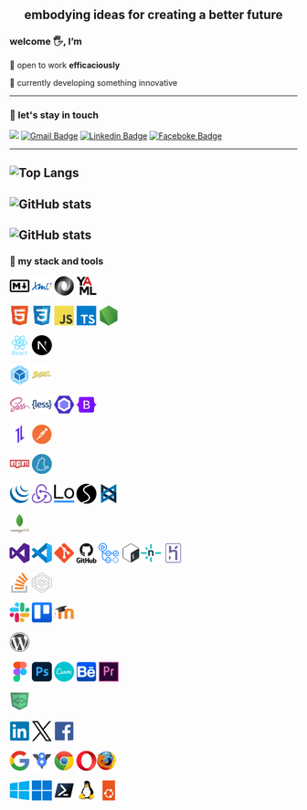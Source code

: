 ## <p align=center> embodying ideas for creating a better future</p>

### welcome 🖐️, I’m
🤝 open to work **efficaciously**

🌿 currently developing something innovative

---
### 💬 let's stay in touch
<a href="https://t.me/maksymkushnirov" target="_blank"><img src="https://img.shields.io/badge/@maksymkushnirov-0072b1?style=flat&logo=telegram&logoColor=blue"/></a>
[![Gmail Badge](https://img.shields.io/badge/-maksymkushnirov@gmail.com-D14836?style=flat&logo=gmail&logoColor=white)](mailto:maksymkushnirov@gmail.com)
[![Linkedin Badge](https://img.shields.io/badge/-maksymkushnirov-0072b1?style=flat&logo=Linkedin&logoColor=white&link=https://www.linkedin.com/in/maksymkushnirov/)](https://www.linkedin.com/in/maksymkushnirov/)
[![Faceboke Badge](https://img.shields.io/badge/-maksymkushnirov-0072b1?style=flat&logo=Facebook&logoColor=white&link=https://www.facebook.com/maksymkushnirov/)](https://www.facebook.com/maksymkushnirov/)

---
![Top Langs](https://github-readme-stats.vercel.app/api/top-langs/?username=maksymkushnirov&show_icons=true&theme=gruvbox)
---
![GitHub stats](https://github-readme-stats.vercel.app/api?username=maksymkushnirov)
---
![GitHub stats](https://github-readme-stats.vercel.app/api?username=maksymkushnirov&show_icons=rank_icon&theme=gruvbox)
---
### 🧱 my stack and tools
<img src="https://github.com/devicons/devicon/blob/master/icons/markdown/markdown-original.svg" title="Markdown" alt="Markdown" width="35" height="35"/> <img src="https://github.com/devicons/devicon/blob/master/icons/xml/xml-original.svg" title="XML" alt="XML" width="35" height="35"/> <img src="https://github.com/devicons/devicon/blob/master/icons/json/json-original.svg" title="JSON" alt="JSON" width="35" height="35"/> <img src="https://github.com/devicons/devicon/blob/master/icons/yaml/yaml-original.svg" title="YAML" alt="YAML" width="35" height="35"/>

<img src="https://github.com/devicons/devicon/blob/master/icons/html5/html5-original.svg" title="HTML5" alt="HTML5" width="35" height="35"/> <img src="https://github.com/devicons/devicon/blob/master/icons/css3/css3-original.svg" title="CSS3" alt="CSS3" width="35" height="35"/> <img src="https://github.com/devicons/devicon/blob/master/icons/javascript/javascript-original.svg" title="JavaScript" alt="JavaScript" width="35" height="35"/> <img src="https://github.com/devicons/devicon/blob/master/icons/typescript/typescript-original.svg" title="TypeScript" alt="TypeScript" width="35" height="35"/> <img src="https://github.com/devicons/devicon/blob/master/icons/nodejs/nodejs-original.svg" title="NodeJS" alt="NodeJS" width="35" height="35"/>

<img src="https://github.com/devicons/devicon/blob/master/icons/react/react-original-wordmark.svg" title="React" alt="React" width="35" height="35"/> <img src="https://github.com/devicons/devicon/blob/master/icons/nextjs/nextjs-original.svg" title="Next.js" alt="Next.js" width="35" height="35"/>

<img src="https://github.com/devicons/devicon/blob/master/icons/webpack/webpack-original.svg" title="Webpack" alt="Webpack" width="35" height="35"/> <img src="https://github.com/devicons/devicon/blob/master/icons/babel/babel-original.svg" title="Babel (transcompiler)" alt="Babel (transcompiler)" width="35" height="35"/>

<img src="https://github.com/devicons/devicon/blob/master/icons/sass/sass-original.svg" title="SASS" alt="SASS" width="35" height="35"/> <img src="https://github.com/devicons/devicon/blob/master/icons/less/less-plain-wordmark.svg" title="Less" alt="Less" width="35" height="35"/> <img src="https://github.com/devicons/devicon/blob/master/icons/eslint/eslint-original.svg" title="ESLint" alt="ESLint" width="35" height="35"/> <img src="https://github.com/devicons/devicon/blob/master/icons/bootstrap/bootstrap-original.svg" title="Bootstrap (front-end framework)" alt="Bootstrap (front-end framework)" width="35" height="35"/>

<img src="https://github.com/devicons/devicon/blob/master/icons/axios/axios-plain.svg" title="Axios" alt="Axios" width="35" height="35"/> <img src="https://github.com/devicons/devicon/blob/master/icons/postman/postman-original.svg" title="Postman" alt="Postman" width="35" height="35"/>

<img src="https://github.com/devicons/devicon/blob/master/icons/npm/npm-original-wordmark.svg" title="npm" alt="npm" width="35" height="35"/> <img src="https://github.com/devicons/devicon/blob/master/icons/yarn/yarn-original.svg" title="Yarn (package manager)" alt="Yarn (package manager)" width="35" height="35"/>
<!-- <img src="https://raw.githubusercontent.com/github/explore/80688e429a7d4ef2fca1e82350fe8e3517d3494d/topics/npm/npm.png" title="Markdown" alt="npm" width="35" height="35"/> -->

<img src="https://github.com/devicons/devicon/blob/master/icons/jquery/jquery-original.svg" title="jQuery" alt="jQuery" width="35" height="35"/> <img src="https://github.com/devicons/devicon/blob/master/icons/redux/redux-original.svg" title="Redux" alt="Redux" width="35" height="35"/> <img src="https://github.com/devicons/devicon/blob/master/icons/lodash/lodash-original.svg" title="Lodash" alt="Lodash" width="35" height="35"/> <img src="https://github.com/devicons/devicon/blob/master/icons/swiper/swiper-original.svg" title="Swiper" alt="Swiper" width="35" height="35"/> <img src="https://github.com/devicons/devicon/blob/master/icons/backbonejs/backbonejs-original.svg" title="Backbone.js" alt="Backbone.js" width="35" height="35"/>

<img src="https://github.com/devicons/devicon/blob/master/icons/mongodb/mongodb-original-wordmark.svg" title="MongoDB" alt="MongoDB" width="35" height="35"/>

<img src="https://github.com/devicons/devicon/blob/master/icons/visualstudio/visualstudio-plain.svg" title="Visual Studio" alt="Visual Studio" width="35" height="35"/> <img src="https://github.com/devicons/devicon/blob/master/icons//vscode/vscode-original.svg" title="Visual Studio Code" alt="Visual Studio Code" width="35" height="35"/> <img src="https://github.com/devicons/devicon/blob/master/icons/git/git-original.svg" title="Git" alt="Git" width="35" height="35"/> <img src="https://github.com/devicons/devicon/blob/master/icons/github/github-original-wordmark.svg" title="GitHub" alt="GitHub" width="35" height="35"/> <img src="https://github.com/devicons/devicon/blob/master/icons/githubactions/githubactions-original.svg" title="Github actions" alt="Github actions" width="35" height="35"/> <img src="https://github.com/devicons/devicon/blob/master/icons/bash/bash-original.svg" title="Bash (Unix shell)" alt="Bash (Unix shell)" width="35" height="35"/><img src="https://github.com/devicons/devicon/blob/master/icons/netlify/netlify-original.svg" title="Netlify" alt="Netlify" width="35" height="35"/> <img src="https://github.com/devicons/devicon/blob/master/icons/heroku/heroku-original.svg" title="Heroku" alt="Heroku" width="35" height="35"/>

<img src="https://github.com/devicons/devicon/blob/master/icons/stackoverflow/stackoverflow-original.svg" title="Stack Overflow" alt="Stack Overflow" width="35" height="35"/> <img src="https://github.com/devicons/devicon/blob/master/icons/codepen/codepen-line.svg" title="CodePen" alt="CodePen" width="35" height="35"/>

<img src="https://github.com/devicons/devicon/blob/master/icons/slack/slack-original.svg" title="Slack" alt="Slack" width="35" height="35"/> <img src="https://github.com/devicons/devicon/blob/master/icons/trello/trello-original.svg" title="Trello" alt="Trello" width="35" height="35"/> <img src="https://github.com/devicons/devicon/blob/master/icons/moodle/moodle-original.svg" title="Moodle" alt="Moodle" width="35" height="35"/>

<img src="https://github.com/devicons/devicon/blob/master/icons/wordpress/wordpress-plain.svg" title="WordPress" alt="WordPress" width="35" height="35"/>

<img src="https://github.com/devicons/devicon/blob/master/icons/figma/figma-original.svg" title="Figma" alt="Figma" width="35" height="35"/> <img src="https://github.com/devicons/devicon/blob/master/icons/photoshop/photoshop-original.svg" title="Adobe Photoshop" alt="Adobe Photoshop" width="35" height="35"/> <img src="https://github.com/devicons/devicon/blob/master/icons/canva/canva-original.svg" title="Canva" alt="Canva" width="35" height="35"/> <img src="https://github.com/devicons/devicon/blob/master/icons/behance/behance-original.svg" title="Behance" alt="Behance" width="35" height="35"/> <img src="https://github.com/devicons/devicon/blob/master/icons/premierepro/premierepro-original.svg" title="Adobe Premiere Pro" alt="Adobe Premiere Pro" width="35" height="35"/>

<img src="https://github.com/devicons/devicon/blob/master/icons/devicon/devicon-original.svg" title="Devicon" alt="Devicon" width="35" height="35"/>

<img src="https://github.com/devicons/devicon/blob/master/icons/linkedin/linkedin-original.svg" title="LinkedIn" alt="LinkedIn" width="35" height="35"/> <img src="https://github.com/devicons/devicon/blob/master/icons/twitter/twitter-original.svg" title="X" alt="X" width="35" height="35"/> <img src="https://github.com/devicons/devicon/blob/master/icons/facebook/facebook-original.svg" title="Facebook" alt="Facebook" width="35" height="35"/>

<img src="https://github.com/devicons/devicon/blob/master/icons/google/google-original.svg" title="Google" alt="Google" width="35" height="35"/> <img src="https://github.com/devicons/devicon/blob/master/icons/v8/v8-original.svg" title="V8 (JavaScript engine)" alt="V8 (JavaScript engine)" width="35" height="35"/> <img src="https://github.com/devicons/devicon/blob/master/icons/chrome/chrome-original.svg" title="Google Chrome" alt="Google Chrome" width="35" height="35"/> <img src="https://github.com/devicons/devicon/blob/master/icons/opera/opera-original.svg" title="Opera" alt="Opera" width="35" height="35"/><img src="https://github.com/devicons/devicon/blob/master/icons/firefox/firefox-original.svg" title="Mozilla Firefox" alt="Mozilla Firefox" width="35" height="35"/>

<img src="https://github.com/devicons/devicon/blob/master/icons/windows8/windows8-original.svg" title="Windows 8" alt="Windows 8" width="35" height="35"/> <img src="https://github.com/devicons/devicon/blob/master/icons/windows11/windows11-original.svg" title="Windows 11" alt="Windows 11" width="35" height="35"/> <img src="https://github.com/devicons/devicon/blob/master/icons/powershell/powershell-original.svg" title="PowerShell" alt="PowerShell" width="35" height="35"/> <img src="https://github.com/devicons/devicon/blob/master/icons/linux/linux-original.svg" title="Linux" alt="Linux" width="35" height="35"/> <img src="https://github.com/devicons/devicon/blob/master/icons/ubuntu/ubuntu-original.svg" title="Ubuntu" alt="Ubuntu" width="35" height="35"/>

<!--
**maksymkushnirov/maksymkushnirov** is a ✨ _special_ ✨ repository because its `README.md` (this file) appears on your GitHub profile.

Here are some ideas to get you started:
### Hi there 👋

- 🔭 I’m currently working on ...
- 🌱 I’m currently learning ...
- 👯 I’m looking to collaborate on ...
- 🤔 I’m looking for help with ...
- 💬 Ask me about ...
- 📫 How to reach me: ...
- 😄 Pronouns: ...
- ⚡ Fun fact: ...
-->

<!--   
    <ul style="display: flex; justify-content: space-between">
      <li>
        ![Top Langs](https://github-readme-stats.vercel.app/api/top-langs/?username=maksymkushnirov&show_icons=true&theme=gruvbox)
      </li>
      <li>
        ![GitHub stats](https://github-readme-stats.vercel.app/api?username=maksymkushnirov&show_icons=true&theme=gruvbox)
      </li>
    </ul>
 
 ​[![​Linkedin Badge​](https://img.shields.io/badge/-maksymkushnirov-0072b1?style=flat&logo=Linkedin&logoColor=white&link=https://www.linkedin.com/in/maksymkushnirov/)](https://www.linkedin.com/in/maksymkushnirov/)
 -->
 <!-- ✅ 🟢 -->
<!--  <p align="center"></p> -->
 
<!--
<img src="https://github.com/devicons/devicon/blob/master/icons/chrome/chrome-original.svg" alt="" width="35" height="35"/>
<img src="https://github.com/devicons/devicon/blob/master/icons/devicon/devicon-original.svg" alt="" width="35" height="35"/>
<img src="https://github.com/devicons/devicon/blob/master/icons/codepen/codepen-plain.svg" alt="" width="35" height="35"/>
<img src="https://github.com/devicons/devicon/blob/master/icons/figma/figma-original.svg" alt="" width="35" height="35"/>
<img src="https://github.com/devicons/devicon/blob/master/icons/git/git-original.svg" alt="" width="35" height="35"/>
<img src="https://github.com/devicons/devicon/blob/master/icons/github/github-original.svg" alt="" width="35" height="35"/>
<img src="https://github.com/devicons/devicon/blob/master/icons/handlebars/handlebars-original.svg" alt="" width="35" height="35"/>
<img src="https://github.com/devicons/devicon/blob/master/icons/nodejs/nodejs-original.svg" alt="" width="35" height="35"/>
<img src="https://github.com/devicons/devicon/blob/master/icons/opera/opera-original.svg" alt="" width="35" height="35"/>
<img src="https://github.com/devicons/devicon/blob/master/icons/react/react-original.svg" alt="" width="35" height="35"/>
<img src="https://github.com/devicons/devicon/blob/master/icons/safari/safari-original.svg" alt="" width="35" height="35"/>
<img src="https://github.com/devicons/devicon/blob/master/icons/webpack/webpack-original.svg" alt="" width="35" height="35"/>
<img src="https://github.com/devicons/devicon/blob/master/icons/ubuntu/ubuntu-plain.svg" alt="" width="35" height="35"/>
<img src="https://github.com/devicons/devicon/blob/master/icons/trello/trello-plain.svg" alt="" width="35" height="35"/>
<img src="https://github.com/devicons/devicon/blob/master/icons/premierepro/premierepro-original.svg" alt="" width="35" height="35"/>
<img src="https://github.com/devicons/devicon/blob/master/icons/photoshop/photoshop-plain.svg" alt="" width="35" height="35"/>
<img src="https://github.com/devicons/devicon/blob/master/icons/nodewebkit/nodewebkit-original.svg" alt="" width="35" height="35"/>
<img src="https://github.com/devicons/devicon/blob/master/icons/gulp/gulp-plain.svg" alt="" width="35" height="35"/>
<img src="https://github.com/devicons/devicon/blob/master/icons/gitter/gitter-plain.svg" alt="" width="35" height="35"/>
<img src="https://github.com/devicons/devicon/blob/master/icons/moodle/moodle-original.svg" alt="" width="35" height="35"/>
<img src="https://github.com/devicons/devicon/tree/master/icons/markdown" alt="" width="35" height="35"/>
<img src="https://github.com/devicons/devicon/blob/master/icons/sass/sass-original.svg" alt="" width="35" height="35"/>
<img src="https://github.com/devicons/devicon/blob/master/icons/slack/slack-original.svg" alt="" width="35" height="35"/>
<img src="https://github.com/devicons/devicon/blob/master/icons/windows8/windows8-original.svg" alt="" width="35" height="35"/>
<img src="https://github.com/devicons/devicon/blob/master/icons/android/android-original.svg" alt="" width="35" height="35"/>
<img src="https://github.com/devicons/devicon/blob/master/icons/behance/behance-original.svg" alt="" width="35" height="35"/>
<img src="https://github.com/devicons/devicon/blob/master/icons/babel/babel-original.svg" alt="Babel" width="35" height="35"/>
<img src="https://github.com/devicons/devicon/blob/master/icons/canva/canva-original.svg" alt="Canva" width="35" height="35"/>
<img src="https://github.com/devicons/devicon/blob/master/icons/yarn/yarn-original.svg" alt="yarn" width="35" height="35"/>
<img src="" alt="" width="35" height="35"/>
<img src="" alt="" width="35" height="35"/>

-->
